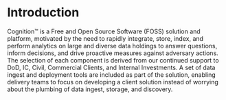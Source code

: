 # Introduction

Cognition&trade; is a Free and Open Source Software (FOSS) solution and platform, motivated by the need to rapidly integrate,
store, index, and perform analytics on large and diverse data holdings to answer questions, inform decisions, and drive
proactive measures against adversary actions. The selection of each component is derived from our continued support to
DoD, IC, Civil, Commercial Clients, and Internal Investments. A set of data ingest and deployment tools are included as
part of the solution, enabling delivery teams to focus on developing a client solution instead of worrying about the
plumbing of data ingest, storage, and discovery.
